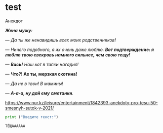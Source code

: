 # test
Анекдот

***Жена мужу:***

— *Да ты же ненавидишь всех моих родственников!*

— *Ничего подобного, я их очень даже люблю.* ***Вот подтверждение: я люблю твою свекровь намного сильнее, чем свою тещу!***

— ***Вась!*** *Наш кот в тапки нагадил!*

— **Что?! Ах ты, мерзкая скотина!** 

— *Да не в твои! В мамины!* 

— ***А-а-а, ну дай ему сметанки.***

<https://www.nur.kz/leisure/entertainment/1842393-anekdoty-pro-tesu-50-smesnyh-sutok-v-2021/>

```python
print ("Введите текст:")
```
```
ТЁЩАААААА
```
